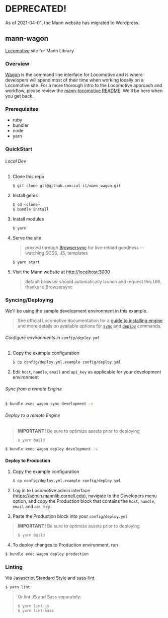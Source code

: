 # DEPRECATED!
As of 2021-04-01, the Mann website has migrated to Wordpress.

## mann-wagon
[Locomotive](http://locomotivecms.com) site for Mann Library

### Overview

[Wagon](http://github.com/locomotivecms/wagon) is the command line interface for Locomotive and is where developers will spend most of their time when working locally on a Locomotive site. For a more thorough intro to the Locomotive approach and workflow, please review the [mann-locomotive README](http://github.com/cul-it/mann-locomotive#overview). We'll be here when you get back.

### Prerequisites

* ruby
* bundler
* node
* yarn

### QuickStart

###### Local Dev

1. Clone this repo
   ```sh
   $ git clone git@github.com:cul-it/mann-wagon.git
   ```

1. Install gems
   ```sh
   $ cd <clone>
   $ bundle install
   ```

1. Install modules
   ```sh
   $ yarn
   ```

1. Serve the site

   > proxied through [Browsersync](https://www.browsersync.io) for live-reload goodness -- watching SCSS, JS, templates

   ```sh
   $ yarn start
   ```

1. Visit the Mann website at [http://localhost:3000](http://localhost:3000)

   > default browser should automatically launch and request this URL thanks to Browsersync

### Syncing/Deploying

We'll be using the sample development environment in this example.

  > See official Locomotive documentation for a [guide to installing engine](https://locomotive-v3.readme.io/docs/getting-started-with-locomotive) and more details on available options for [`sync`](https://locomotive-v3.readme.io/docs/synchronize-content) and [`deploy`](https://locomotive-v3.readme.io/docs/deploy) commands.

###### Configure environments in `config/deploy.yml`

1. Copy the example configuration

   ```sh
   $ cp config/deploy.yml.example config/deploy.yml
   ```

1. Edit `host`, `handle`, `email` and `api_key` as applicable for your development environment

###### Sync from a remote Engine

```sh
$ bundle exec wagon sync development -v
```

###### Deploy to a remote Engine

> **IMPORTANT!** Be sure to optimize assets prior to deploying
> ```sh
> $ yarn build
> ```

```sh
$ bundle exec wagon deploy development -v
```

#### Deploy to Production

1. Copy the example configuration

   ```sh
   $ cp config/deploy.yml.example config/deploy.yml
   ```

2. Log in to Locomotive admin interface (https://admin.mannlib.cornell.edu), navigate to the Developers menu option, and copy the Production block that contains the `host`, `handle`, `email` and `api_key`

3. Paste the Production block into your `config/deploy.yml`

> **IMPORTANT!** Be sure to optimize assets prior to deploying
> ```sh
> $ yarn build
> ```

4. To deploy changes to Production environment, run 
```sh
$ bundle exec wagon deploy production
```


### Linting

Via [Javascript Standard Style](https://standardjs.com) and [sass-lint](https://github.com/sasstools/sass-lint)

```sh
$ yarn lint
```
> Or lint JS and Sass separately:
>
>  ```sh
>  $ yarn lint-js
>  $ yarn lint-sass
>  ```

